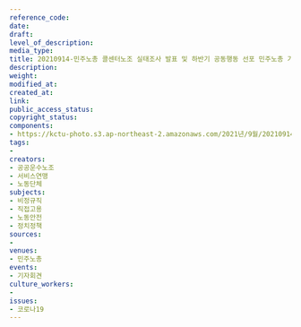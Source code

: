 ```yaml
---
reference_code: 
date: 
draft: 
level_of_description: 
media_type: 
title: 20210914-민주노총 콜센터노조 실태조사 발표 및 하반기 공동행동 선포 민주노총 기자간담회
description: 
weight: 
modified_at: 
created_at: 
link: 
public_access_status: 
copyright_status: 
components:
- https://kctu-photo.s3.ap-northeast-2.amazonaws.com/2021년/9월/20210914-민주노총+콜센터노조+실태조사+발표+및+하반기+공동행동+선포+민주노총+기자간담회/_1D25234.jpg
tags:
- 
creators:
- 공공운수노조
- 서비스연맹
- 노동단체
subjects:
- 비정규직
- 직접고용
- 노동안전
- 정치정책
sources:
- 
venues:
- 민주노총
events:
- 기자회견
culture_workers:
- 
issues:
- 코로나19
---
```

